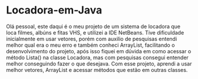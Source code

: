 # Locadora-em-Java
Olá pessoal, este daqui é o meu projeto de um sistema de locadora que loca filmes, albúns e fitas VHS, e utilizei a IDE NetBeans.
Tive dificuldade inicialmente em usar vetores, porém com auxilio de pesquisas entendi melhor qual era o meu erro e também conheci ArrayList, facilitando o desenvolvimento do projeto, após isso fiquei em dúvida em como acessar o método Lista() na classe Locadora, mas com pesquisas consegui entender melhor conseguindo fazer o que desejava.
Com esse projeto, aprendi a usar melhor vetores, ArrayList e acessar métodos que estão em outras classes.
